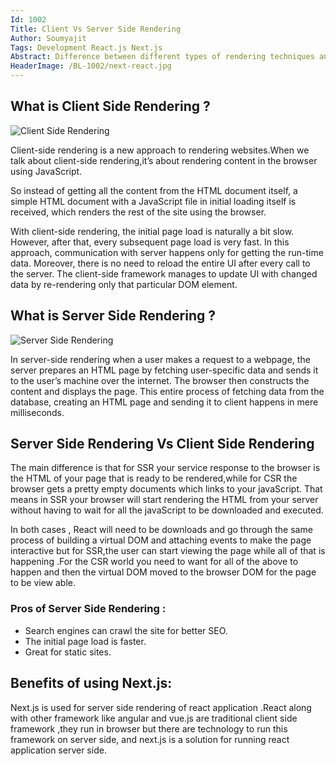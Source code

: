 ```yaml
---
Id: 1002
Title: Client Vs Server Side Rendering
Author: Soumyajit
Tags: Development React.js Next.js
Abstract: Difference between different types of rendering techniques and advantage of one over the others.
HeaderImage: /BL-1002/next-react.jpg
---
```


## What is Client Side Rendering ?

![Client Side Rendering](/BL-1002/csr.png)

Client-side rendering is a new approach to rendering websites.When we talk about client-side rendering,it’s about rendering content in the browser using JavaScript.

So instead of getting all the content from the HTML document itself, a simple HTML document with a JavaScript file in initial loading itself is received, which renders the rest of the site using the browser.

With client-side rendering, the initial page load is naturally a bit slow. However, after that, every subsequent page load is very fast. In this approach, communication with server happens only for getting the run-time data. Moreover, there is no need to reload the entire UI after every call to the server. The client-side framework manages to update UI with changed data by re-rendering only that particular DOM element.

## What is Server Side Rendering ?

![Server Side Rendering](/BL-1002/ssr.png)

In server-side rendering when a user makes a request to a webpage, the server prepares an HTML page by fetching user-specific data and sends it to the user’s machine over the internet. The browser then constructs the content and displays the page. This entire process of fetching data from the database, creating an HTML page and sending it to client happens in mere milliseconds.

## Server Side Rendering Vs Client Side Rendering

The main difference is that for SSR your service response to the browser is the HTML of your page that is ready to be rendered,while for CSR the browser gets a pretty empty documents which links to your javaScript. That means in SSR your browser will start rendering the HTML from your server without having to wait for all the javaScript to be downloaded and executed. 

In both cases , React will need to be downloads and go through the same process of building a virtual DOM and attaching events to make the page interactive but for SSR,the user can start viewing the page while all of that is happening .For the CSR world you need to want for all of the above to happen and then the virtual DOM moved to the browser DOM for the page to be view able.

### Pros of Server Side Rendering :
- Search engines can crawl the site for better SEO.
- The initial page load is faster.
- Great for static sites.

## Benefits of using Next.js:

Next.js is used for server side rendering of react application .React along with other framework like angular and vue.js are traditional client side framework ,they run in browser but there are technology to run this framework on server side, and next.js is a solution for running react application server side.